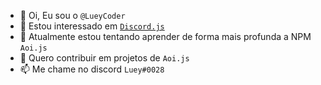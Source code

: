 
- 👋 Oi, Eu sou o ```@LueyCoder```
- 👀 Estou interessado em [```Discord.js```](https://discord.js.org)
- 🌱 Atualmente estou tentando aprender de forma mais profunda a NPM ```Aoi.js```
- 💞️ Quero contribuir em projetos de ```Aoi.js```
- 📫 Me chame no discord ```Luey#0028```


<!---
LueyCoder/LueyCoder is a ✨ special ✨ repository because its `README.md` (this file) appears on your GitHub profile.
You can click the Preview link to take a look at your changes.
--->
